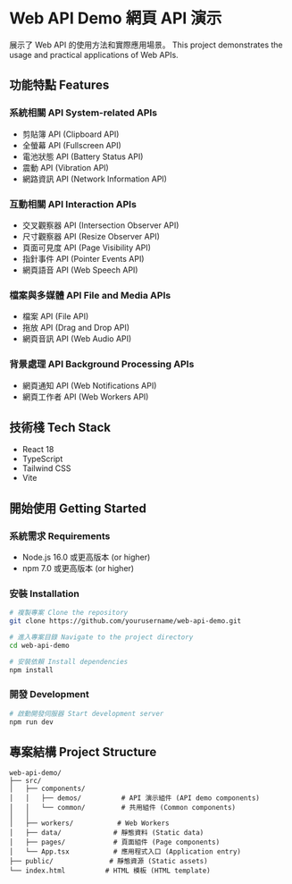 # Web API Demo 網頁 API 演示

展示了 Web API 的使用方法和實際應用場景。
This project demonstrates the usage and practical applications of Web APIs.

## 功能特點 Features

### 系統相關 API System-related APIs
- 剪貼簿 API (Clipboard API)
- 全螢幕 API (Fullscreen API)
- 電池狀態 API (Battery Status API)
- 震動 API (Vibration API)
- 網路資訊 API (Network Information API)

### 互動相關 API Interaction APIs
- 交叉觀察器 API (Intersection Observer API)
- 尺寸觀察器 API (Resize Observer API)
- 頁面可見度 API (Page Visibility API)
- 指針事件 API (Pointer Events API)
- 網頁語音 API (Web Speech API)

### 檔案與多媒體 API File and Media APIs
- 檔案 API (File API)
- 拖放 API (Drag and Drop API)
- 網頁音訊 API (Web Audio API)

### 背景處理 API Background Processing APIs
- 網頁通知 API (Web Notifications API)
- 網頁工作者 API (Web Workers API)

## 技術棧 Tech Stack

- React 18
- TypeScript
- Tailwind CSS
- Vite

## 開始使用 Getting Started

### 系統需求 Requirements

- Node.js 16.0 或更高版本 (or higher)
- npm 7.0 或更高版本 (or higher)

### 安裝 Installation

```bash
# 複製專案 Clone the repository
git clone https://github.com/yourusername/web-api-demo.git

# 進入專案目錄 Navigate to the project directory
cd web-api-demo

# 安裝依賴 Install dependencies
npm install
```

### 開發 Development

```bash
# 啟動開發伺服器 Start development server
npm run dev
```

## 專案結構 Project Structure

```
web-api-demo/
├── src/
│   ├── components/
│   │   ├── demos/          # API 演示組件 (API demo components)
│   │   └── common/         # 共用組件 (Common components)
│   │   
│   ├── workers/           # Web Workers
│   ├── data/             # 靜態資料 (Static data)
│   ├── pages/            # 頁面組件 (Page components)
│   └── App.tsx           # 應用程式入口 (Application entry)
├── public/              # 靜態資源 (Static assets)
└── index.html          # HTML 模板 (HTML template)
```